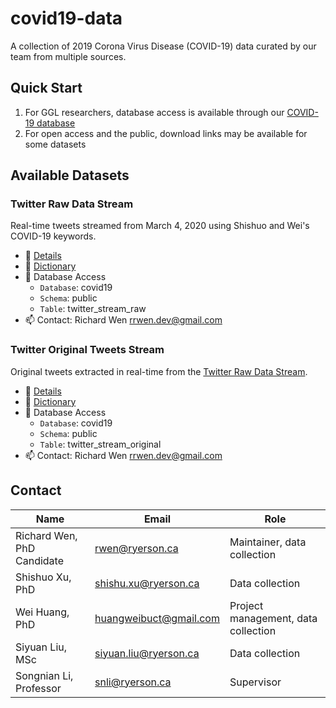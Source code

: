 # covid19-data

A collection of 2019 Corona Virus Disease (COVID-19) data curated by our team from multiple sources.

## Quick Start

1. For GGL researchers, database access is available through our [COVID-19 database](https://github.com/ryerson-ggl/covid19-database#quick-start)
2. For open access and the public, download links may be available for some datasets

## Available Datasets

### Twitter Raw Data Stream

Real-time tweets streamed from March 4, 2020 using Shishuo and Wei's COVID-19 keywords.

* :page_facing_up: [Details](https://github.com/ryerson-ggl/covid19-data-twitter)
* :notebook_with_decorative_cover: [Dictionary](https://github.com/ryerson-ggl/covid19-data-twitter/blob/master/dictionaries/twitter_stream_raw_dictionary.csv)
* :key: Database Access
    * `Database`: covid19
    * `Schema`: public
    * `Table`: twitter_stream_raw
* :mailbox: Contact: Richard Wen rrwen.dev@gmail.com

### Twitter Original Tweets Stream

Original tweets extracted in real-time from the [Twitter Raw Data Stream](#twitter-raw-data-stream).

* :page_facing_up: [Details](https://github.com/ryerson-ggl/covid19-data-twitter)
* :notebook_with_decorative_cover: [Dictionary](https://github.com/ryerson-ggl/covid19-data-twitter/blob/master/dictionaries/twitter_stream_original_dictionary.csv)
* :key: Database Access
    * `Database`: covid19
    * `Schema`: public
    * `Table`: twitter_stream_original
* :mailbox: Contact: Richard Wen rrwen.dev@gmail.com

## Contact

| Name                        | Email                  | Role                                    |
|-----------------------------|------------------------|-----------------------------------------|
| Richard Wen, PhD Candidate  | rwen@ryerson.ca        | Maintainer, data collection             |
| Shishuo Xu, PhD             | shishu.xu@ryerson.ca   | Data collection                         |
| Wei Huang, PhD              | huangweibuct@gmail.com | Project management, data collection     |
| Siyuan Liu, MSc             | siyuan.liu@ryerson.ca  | Data collection                         |
| Songnian Li, Professor      | snli@ryerson.ca        | Supervisor                              |
